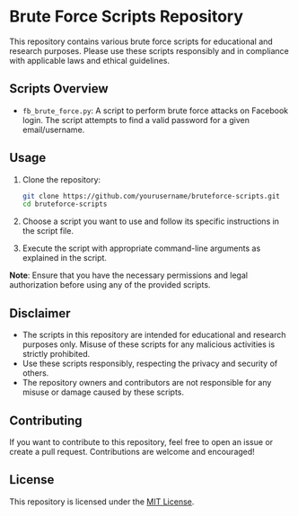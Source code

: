 # Brute Force Scripts Repository

This repository contains various brute force scripts for educational and research purposes. Please use these scripts responsibly and in compliance with applicable laws and ethical guidelines.

## Scripts Overview

- `fb_brute_force.py`: A script to perform brute force attacks on Facebook login. The script attempts to find a valid password for a given email/username.

## Usage

1. Clone the repository:
   ```bash
   git clone https://github.com/yourusername/bruteforce-scripts.git
   cd bruteforce-scripts
   ```

2. Choose a script you want to use and follow its specific instructions in the script file.

3. Execute the script with appropriate command-line arguments as explained in the script.

**Note**: Ensure that you have the necessary permissions and legal authorization before using any of the provided scripts.

## Disclaimer

- The scripts in this repository are intended for educational and research purposes only. Misuse of these scripts for any malicious activities is strictly prohibited.
- Use these scripts responsibly, respecting the privacy and security of others.
- The repository owners and contributors are not responsible for any misuse or damage caused by these scripts.

## Contributing

If you want to contribute to this repository, feel free to open an issue or create a pull request. Contributions are welcome and encouraged!

## License

This repository is licensed under the [MIT License](LICENSE).
